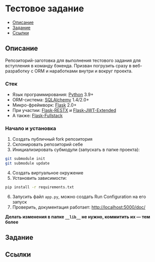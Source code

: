 # Тестовое задание

- [Описание](#Описание)
- [Задание](#Задание)
- [Ссылки](#Ссылки)

## Описание
Репозиторий-заготовка для выполнения тестового задания для вступления в команду бэкенда. Призван погрузить сразу в веб-разработку с ORM и наработками внутри и вокруг проекта.

### Стек
- Язык программирования: [Python](https://www.python.org/downloads/) 3.9+
- ORM-система: [SQLAlchemy](https://www.sqlalchemy.org/) 1.4/2.0+
- Микро-фреймворк: [Flask](https://flask.palletsprojects.com/en/2.2.x/) 2.0+
- При участии: [Flask-RESTX](https://flask-restx.readthedocs.io/en/latest/index.html) и [Flask-JWT-Extended](https://flask-jwt-extended.readthedocs.io/en/stable/)
- А также: [Flask-Fullstack](https://github.com/niqzart/flask-fullstack)

### Начало и установка
1. Создать публичный fork репозитория
2. Склонировать репозиторий себе
3. Инициализировать субмодули (запускать в папке проекта):
```sh
git submodule init
git submodule update
```
4. Создать виртуальное окружение
5. Установить зависимости:
```sh
pip install -r requirements.txt
```
6. Запусить файл `app.py`, можно создать Run Configuration на его запуск
7. Проверить, документация работает: [http://localhost:5000/doc/](http://localhost:5000/doc/)

**Делать изменения в папке `__lib__` не нужно, коммитить их — тем более**

## Задание

## Ссылки
